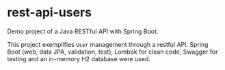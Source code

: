 # rest-api-users
Demo project of a Java RESTful API with Spring Boot.

This project exemplifies `User` management through a restful API. Spring Boot (web, data JPA, validation, test), Lombok for clean code, Swagger for testing and an in-memory H2 database were used.
